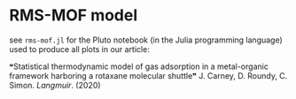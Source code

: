 # RMS-MOF model

see `rms-mof.jl` for the Pluto notebook (in the Julia programming language) used to produce all plots in our article:

❝Statistical thermodynamic model of gas adsorption in a metal-organic framework harboring a rotaxane molecular shuttle❞
J. Carney, D. Roundy, C. Simon.
_Langmuir_. (2020)
